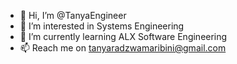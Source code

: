 - 👋 Hi, I’m @TanyaEngineer
- 👀 I’m interested in Systems Engineering 
- 🌱 I’m currently learning ALX Software Engineering
- 📫 Reach me on tanyaradzwamaribini@gmail.com

<!---
TanyaEngineer/TanyaEngineer is a ✨ special ✨ repository because its `README.md` (this file) appears on your GitHub profile.
You can click the Preview link to take a look at your changes.
--->

